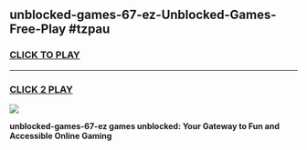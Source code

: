 
## unblocked-games-67-ez-Unblocked-Games-Free-Play #tzpau
<h3>
<a href="https://us.freeplayer.one?title=unblocked-games-67-ez&ref=9M">CLICK TO PLAY</a></h3>
<hr>

<h3>
<a href="https://us.freeplayer.one?title=unblocked-games-67-ez&ref=9M">CLICK 2 PLAY</a>
  
</h3>

<a href="https://us.freeplayer.one?title=unblocked-games-67-ez&ref=9M"><img src="https://clearcache.store/games.png"></a>


**unblocked-games-67-ez games unblocked: Your Gateway to Fun and Accessible Online Gaming**
